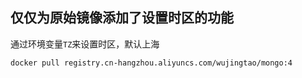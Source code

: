## 仅仅为原始镜像添加了设置时区的功能

通过环境变量`TZ`来设置时区，默认上海

```sh
docker pull registry.cn-hangzhou.aliyuncs.com/wujingtao/mongo:4
```
